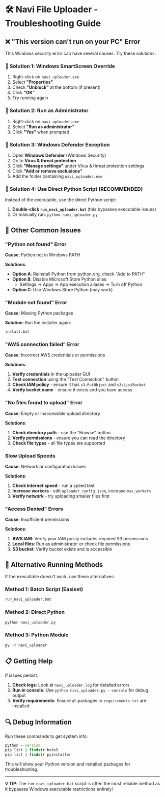 # 🛠️ Navi File Uploader - Troubleshooting Guide

## ❌ "This version can't run on your PC" Error

This Windows security error can have several causes. Try these solutions:

### 🔧 **Solution 1: Windows SmartScreen Override**
1. Right-click on `navi_uploader.exe`
2. Select **"Properties"**
3. Check **"Unblock"** at the bottom (if present)
4. Click **"OK"**
5. Try running again

### 🔧 **Solution 2: Run as Administrator**
1. Right-click on `navi_uploader.exe`
2. Select **"Run as administrator"**
3. Click **"Yes"** when prompted

### 🔧 **Solution 3: Windows Defender Exception**
1. Open **Windows Defender** (Windows Security)
2. Go to **Virus & threat protection**
3. Click **"Manage settings"** under Virus & threat protection settings
4. Click **"Add or remove exclusions"**
5. Add the folder containing `navi_uploader.exe`

### 🔧 **Solution 4: Use Direct Python Script (RECOMMENDED)**
Instead of the executable, use the direct Python script:

1. **Double-click `run_navi_uploader.bat`** (this bypasses executable issues)
2. Or manually run: `python navi_uploader.py`

## 🐛 **Other Common Issues**

### **"Python not found" Error**
**Cause**: Python not in Windows PATH

**Solutions**:
- **Option A**: Reinstall Python from python.org, check "Add to PATH"
- **Option B**: Disable Microsoft Store Python alias:
  - Settings → Apps → App execution aliases → Turn off Python
- **Option C**: Use Windows Store Python (may work)

### **"Module not found" Error**  
**Cause**: Missing Python packages

**Solution**: Run the installer again:
```cmd
install.bat
```

### **"AWS connection failed" Error**
**Cause**: Incorrect AWS credentials or permissions

**Solutions**:
1. **Verify credentials** in the uploader GUI
2. **Test connection** using the "Test Connection" button
3. **Check IAM policy** - ensure it has `s3:PutObject` and `s3:ListBucket`
4. **Verify bucket name** - ensure it exists and you have access

### **"No files found to upload" Error**
**Cause**: Empty or inaccessible upload directory

**Solutions**:
1. **Check directory path** - use the "Browse" button
2. **Verify permissions** - ensure you can read the directory
3. **Check file types** - all file types are supported

### **Slow Upload Speeds**
**Cause**: Network or configuration issues

**Solutions**:
1. **Check internet speed** - run a speed test
2. **Increase workers** - edit `uploader_config.json`, increase `max_workers`
3. **Verify network** - try uploading smaller files first

### **"Access Denied" Errors**
**Cause**: Insufficient permissions

**Solutions**:
1. **AWS IAM**: Verify your IAM policy includes required S3 permissions
2. **Local files**: Run as administrator or check file permissions
3. **S3 bucket**: Verify bucket exists and is accessible

## 🚀 **Alternative Running Methods**

If the executable doesn't work, use these alternatives:

### **Method 1: Batch Script (Easiest)**
```cmd
run_navi_uploader.bat
```

### **Method 2: Direct Python**
```cmd
python navi_uploader.py
```

### **Method 3: Python Module**
```cmd
py -m navi_uploader
```

## 📋 **Getting Help**

If issues persist:

1. **Check logs**: Look at `navi_uploader.log` for detailed errors
2. **Run in console**: Use `python navi_uploader.py --console` for debug output
3. **Verify requirements**: Ensure all packages in `requirements.txt` are installed

## 🔍 **Debug Information**

Run these commands to get system info:

```cmd
python --version
pip list | findstr boto3
pip list | findstr pyinstaller
```

This will show your Python version and installed packages for troubleshooting.

---

**💡 TIP**: The `run_navi_uploader.bat` script is often the most reliable method as it bypasses Windows executable restrictions entirely!
